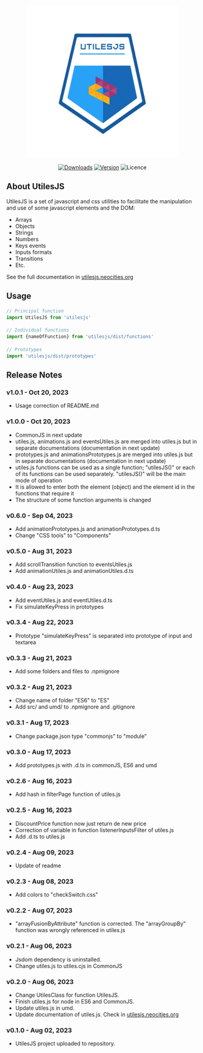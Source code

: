 <p align="center"><img src="./logo.png" width="400" alt="UtilesJS Logo"></p>

<p align="center">
    <a href="https://www.npmjs.com/package/utilesjs" target="_blank"><img src="https://img.shields.io/npm/dt/utilesjs" alt="Downloads"></a>
    <a href="https://www.npmjs.com/package/utilesjs" target="_blank"><img src="https://img.shields.io/npm/v/utilesjs" alt="Version"></a>
    <img src="https://img.shields.io/npm/l/utilesjs" alt="Licence">
</p>

## About UtilesJS
UtilesJS is a set of javascript and css utilities to facilitate the manipulation and use of some javascript elements and the DOM:

- Arrays
- Objects
- Strings
- Numbers
- Keys events
- Inputs formats
- Transitions
- Etc.

See the full documentation in <a href="https://utilesjs.neocities.org" target="_blank">utilesjs.neocities.org</a>

## Usage

```javascript
// Principal function
import UtilesJS from 'utilesjs'

// Individual functions
import {nameOfFunction} from 'utilesjs/dist/functions'

// Prototypes
import 'utilesjs/dist/prototypes'
```

## Release Notes


### v1.0.1 - Oct 20, 2023

- Usage correction of README.md

### v1.0.0 - Oct 20, 2023

- CommonJS in next update
- utiles.js, animations.js and eventsUtiles.js are merged into utiles.js but in separate documentations (documentation in next update)
- prototypes.js and animationsPrototypes.js are merged into utiles.js but in separate documentations (documentation in next update)
- utiles.js functions can be used as a single function; "utilesJS()" or each of its functions can be used separately. "utilesJS()" will be the main mode of operation
- It is allowed to enter both the element (object) and the element id in the functions that require it
- The structure of some function arguments is changed

### v0.6.0 - Sep 04, 2023

- Add animationPrototypes.js and animationPrototypes.d.ts
- Change "CSS tools" to "Components"

### v0.5.0 - Aug 31, 2023

- Add scrollTransition function to eventsUtiles.js
- Add animationUtiles.js and animationUtiles.d.ts

### v0.4.0 - Aug 23, 2023
- Add eventUtiles.js and eventUtiles.d.ts
- Fix simulateKeyPress in prototypes

### v0.3.4 - Aug 22, 2023

- Prototype "simulateKeyPress" is separated into prototype of input and textarea

### v0.3.3 - Aug 21, 2023

- Add some folders and files to .npmignore

### v0.3.2 - Aug 21, 2023

- Change name of folder "ES6" to "ES"
- Add src/ and umd/ to .npmignore and .gitignore

### v0.3.1 - Aug 17, 2023

- Change package.json type "commonjs" to "module"
### v0.3.0 - Aug 17, 2023

- Add prototypes.js with .d.ts in commonJS, ES6 and umd

### v0.2.6 - Aug 16, 2023

- Add hash in filterPage function of utiles.js

### v0.2.5 - Aug 16, 2023

- DiscountPrice function now just return de new price
- Correction of variable in function listenerInputsFilter of utiles.js
- Add .d.ts to utiles.js

### v0.2.4 - Aug 09, 2023

- Update of readme

### v0.2.3 - Aug 08, 2023

- Add colors to "checkSwitch.css"

### v0.2.2 - Aug 07, 2023

- "arrayFusionByAttribute" function is corrected. The "arrayGroupBy" function was wrongly referenced in utiles.js
### v0.2.1 - Aug 06, 2023

- Jsdom dependency is uninstalled.
- Change utiles.js to utiles.cjs in CommonJS

### v0.2.0 - Aug 06, 2023

- Change UtilesClass for function UtilesJS.
- Finish utiles.js for node in ES6 and CommonJS.
- Update utiles.js in umd.
- Update documentation of utiles.js. Check in <a href="https://utilesjs.neocities.org">utilesjs.neocities.org</a>

### v0.1.0 - Aug 02, 2023

- UtilesJS project uploaded to repository.

